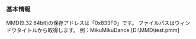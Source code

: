 ### 基本情報
MMD(9.32 64bit)の保存アドレスは「0x833F0」です。
ファイルパスはウィンドウタイトルから取得します。
例：MikuMikuDance [D:\MMD\test.pmm] 
